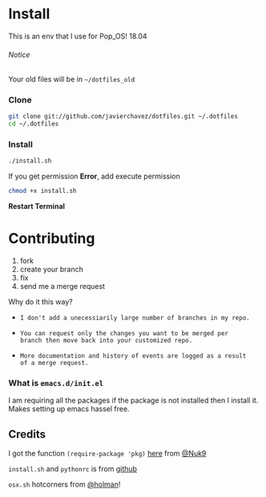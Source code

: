 # Install

This is an env that I use for Pop_OS! 18.04 

###### Notice
Your old files will be in `~/dotfiles_old`

### Clone
```bash
git clone git://github.com/javierchavez/dotfiles.git ~/.dotfiles
cd ~/.dotfiles
```

### Install
```bash
./install.sh
```

If you get permission **Error**, add execute permission
```bash
chmod +x install.sh
```
**Restart Terminal**


# Contributing

1. fork
2. create your branch
3. fix
4. send me a merge request

Why do it this way?
*     I don't add a unecessiarily large number of branches in my repo.
*     You can request only the changes you want to be merged per
      branch then move back into your customized repo.
*     More documentation and history of events are logged as a result
      of a merge request.



### What is `emacs.d/init.el`
I am requiring all the packages if the package is not installed then I
install it. Makes setting up emacs hassel free.


**Credits**
---

I got the function `(require-package 'pkg)`
[here](https://github.com/javierchavez/dotfiles/blob/master/emacs.d/packages/init-main.el#L11)
from [@Nuk9](https://github.com/Nuk9)


`install.sh` and `pythonrc` is from [github](http://dotfiles.github.io)


`osx.sh` hotcorners from
[@holman](https://github.com/holman/dotfiles)!
